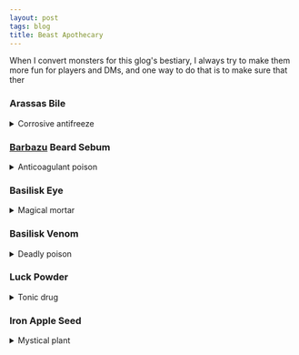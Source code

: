 ```yaml
---
layout: post
tags: blog
title: Beast Apothecary
---
```


When I convert monsters for this glog's bestiary, I always try to make them more fun for players and DMs, and one way to do that is to make sure that ther


### Arassas Bile
<details markdown="1">
<summary>Corrosive antifreeze</summary>
_Used by [Cat-Dragons](/monsters/arassas) to carve their meandering tunnel-dens through glaciers. Hunters from the mountain clans use chamois leather to scrape leftovers of the substance on the tunnel walls while the dangerous beast is out on hunt instead of attempting to harvest it from its stomach._

<span class="alchemy">**Arassas Bile.** Corrosive liquid (1D6). Prevents freezing, but renders vulnerable to cold damage.</span>
</details>

### [Barbazu](/monsters/barbazu) Beard Sebum
<details markdown="1">
<summary>Anticoagulant poison</summary>
This pernicious toxine is used by unscrupulous duelist to ensure that they'll have the upper hand on the second round. Also used in addition to corporeal punishment to keep the wounds visible longer. Readily available in most tyrannical and zealot societies.

<span class="alchemy">**Barbazu Beard Sebum** Save or be [poisoned](/2020/11/10/extra-rules/#conditions), save again each day to cure. Prevents hit point recovery.</span>
</details>

### Basilisk Eye
<details markdown="1">
<summary>Magical mortar</summary>
_Sought after by wizards and masons alike, [Basilisk](/monsters/basilisk) Eyes must be kept hydrated and in the dark at all time and have no powers if harvested more than an hour after the beast's death._

<span class="alchemy">**Basilisk Eye**. Tiny portal to the elemental plane of earth. If exposed to light will start excreting enough concrete to fill a 5' cube.</span>
</details>

### Basilisk Venom
<details markdown="1">
<summary>Deadly poison</summary>
_This deadly venom is prized by assassins for its capacity to be poured through stone, into the kitchen of unfortunate targets. It's even more prized by adventurers wanting a way to free a petrified comrade._

<span class="alchemy">**Basilisk Venom.** Save or be [poisoned](/2020/11/10/extra-rules/#conditions), save again each day to cure. Fail 4 times and die. Drips through stone and cures [petrification](/2020/11/10/extra-rules/#conditions).</span>
</details>

### Luck Powder
<details markdown="1">
<summary>Tonic drug</summary>
_The jungle [fruit-fairies](/monsters/aziza) grow strange fruits in the shape of dead tresspassers. When these fruits are dried and grounded, they produce what is colloquialy known as "Powdered Luck". Many adventurers grow apoplectic and terrorized of failure after relying too much on it._

<span class="alchemy">**Luck Powder.** For 10 minutes, you cannot roll below 10. For a session after your first snort, you must carry an aziza on your shoulder (taking an inventory slot). You get two azizas after your second snort, etc. You and fairies are the only ones who can see or hear them. They are chatty.</span>
</details>

### Iron Apple Seed
<details markdown="1">
<summary>Mystical plant</summary>
_Grown in the mist along leylines by the mysterious three-armed [athach giants](/monsters/athach) and jealously garded by them, Iron Apple Trees make for an exotic garden feature. Notably, the fruits produced can be smelted to forge [cold iron](/2020/11/10/extra-rules/#rare-metals) weapons tailor-made to kill fairies._

<span class="alchemy"> **Iron Apple Seed**. If planted in hard rock along a leyline and watered, it will grow into a tree producing [cold iron](/2020/11/10/extra-rules/#rare-metals) apples.</span>


